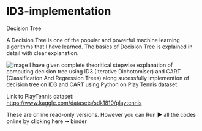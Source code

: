 # ID3-implementation
Decision Tree

A Decision Tree is one of the popular and powerful machine learning algorithms that I have learned. The basics of Decision Tree is explained in detail with clear explanation.


![image](https://github.com/pragyamishra12/ID3-implementation/assets/121025365/cee74304-7f45-4cc0-9ec9-15524d48a6ec)
I have given complete theoritical stepwise explanation of computing decision tree using ID3 (Iterative Dichotomiser) and CART (Classification And Regression Trees) along sucessfully implemention of decision tree on ID3 and CART using Python on Play Tennis dataset. 

Link to PlayTennis dataset:
https://www.kaggle.com/datasets/sdk1810/playtennis


These are online read-only versions. However you can Run ▶ all the codes online by clicking here ➞ binder

